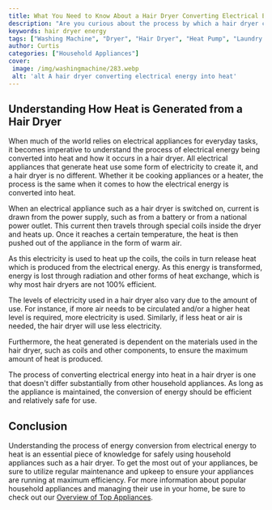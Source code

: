 ```yaml
---
title: What You Need to Know About a Hair Dryer Converting Electrical Energy Into Heat
description: "Are you curious about the process by which a hair dryer converts electrical energy into heat In this blog post we will break down how a hair dryer works from the internal components to safety precautions to be aware of when using one Well dive into the physics of converting electricity into heat and answer all your pressing questions"
keywords: hair dryer energy
tags: ["Washing Machine", "Dryer", "Hair Dryer", "Heat Pump", "Laundry Appliances", "Appliance Consumption"]
author: Curtis
categories: ["Household Appliances"]
cover: 
 image: /img/washingmachine/283.webp
 alt: 'alt A hair dryer converting electrical energy into heat'
---
```

## Understanding How Heat is Generated from a Hair Dryer

When much of the world relies on electrical appliances for everyday tasks, it becomes imperative to understand the process of electrical energy being converted into heat and how it occurs in a hair dryer. All electrical appliances that generate heat use some form of electricity to create it, and a hair dryer is no different. Whether it be cooking appliances or a heater, the process is the same when it comes to how the electrical energy is converted into heat.

When an electrical appliance such as a hair dryer is switched on, current is drawn from the power supply, such as from a battery or from a national power outlet. This current then travels through special coils inside the dryer and heats up. Once it reaches a certain temperature, the heat is then pushed out of the appliance in the form of warm air.

As this electricity is used to heat up the coils, the coils in turn release heat which is produced from the electrical energy. As this energy is transformed, energy is lost through radiation and other forms of heat exchange, which is why most hair dryers are not 100% efficient.

The levels of electricity used in a hair dryer also vary due to the amount of use. For instance, if more air needs to be circulated and/or a higher heat level is required, more electricity is used. Similarly, if less heat or air is needed, the hair dryer will use less electricity.

Furthermore, the heat generated is dependent on the materials used in the hair dryer, such as coils and other components, to ensure the maximum amount of heat is produced.

The process of converting electrical energy into heat in a hair dryer is one that doesn't differ substantially from other household appliances. As long as the appliance is maintained, the conversion of energy should be efficient and relatively safe for use.

## Conclusion

Understanding the process of energy conversion from electrical energy to heat is an essential piece of knowledge for safely using household appliances such as a hair dryer. To get the most out of your appliances, be sure to utilize regular maintenance and upkeep to ensure your appliances are running at maximum efficiency. For more information about popular household appliances and managing their use in your home, be sure to check out our [Overview of Top Appliances](./pages/appliance-overview).
